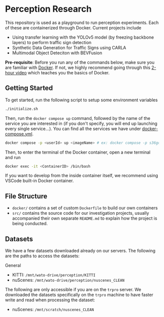 # Perception Research
This repository is used as a playground to run perception experiments. Each of these are containerized through Docker. Current projects include 
- Using transfer learning with the YOLOv5 model (by freezing backbone layers) to perform traffic sign detection
- Synthetic Data Generation for Traffic Signs using CARLA
- Multimodal Object Deteciton with BEVFusion

**Pre-requisite**: Before you run any of the commands below, make sure you are familiar with [Docker](https://www.docker.com/). If not, we highly recommend going through this [2-hour video](https://www.youtube.com/watch?v=fqMOX6JJhGo) which teaches you the basics of Docker.

## Getting Started
To get started, run the following script to setup some environment variables

```bash
./initialize.sh
```

Then, run the `docker compose up` command, followed by the name of the service you are interested in (if you don't specify, you will end up launching every single service...). You can find all the services we have under [docker-compose.yml](./docker-compose.yml).
```bash
docker compose -p <userId> up <imageName> # ex: docker compose -p s36gong up yolov5
```

Then, to enter the terminal of the Docker container, open a new terminal and run
```bash
docker exec -it <ContainerID> /bin/bash
```

If you want to develop from the inside container itself, we recommend using VSCode built-in Docker container.

## File Structure
- `docker/` contains a set of custom `Dockerfile` to build our own containers
- `src/` contains the source code for our investigation projects, usually accompanied their own separate `README.md` to explain how the project is being conducted.

## Datasets
We have a few datasets downloaded already on our servers. The following are the paths to access the datasets:

General
- KITTI: `/mnt/wato-drive/perception/KITTI`
- nuScenes: `/mnt/wato-drive/perception/nuscenes_CLEAN`


The following are only accessible if you are on the `trpro` server. We downloaded the datasets specifically on the `trpro` machine to have faster write and read when processing the dataset:
- nuScenes: `/mnt/scratch/nuscenes_CLEAN`
